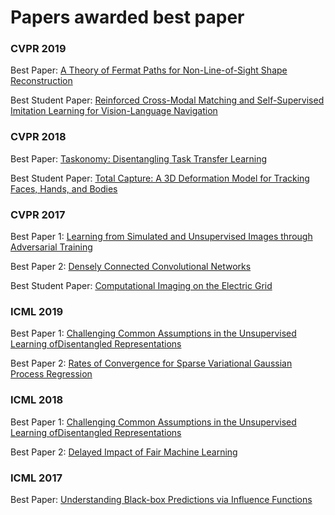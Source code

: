 # Papers awarded best paper


### CVPR 2019
Best Paper: [A Theory of Fermat Paths for Non-Line-of-Sight Shape Reconstruction](http://imaging.cs.cmu.edu/fermat_paths/assets/cvpr2019.pdf)

Best Student Paper: [Reinforced Cross-Modal Matching and Self-Supervised Imitation Learning for Vision-Language Navigation](https://arxiv.org/pdf/1811.10092.pdf)

### CVPR 2018
Best Paper: [Taskonomy: Disentangling Task Transfer Learning](https://arxiv.org/pdf/1804.08328.pdf)

Best Student Paper: [Total Capture: A 3D Deformation Model for Tracking Faces, Hands, and Bodies](https://arxiv.org/pdf/1801.01615.pdf)

### CVPR 2017
Best Paper 1: [Learning from Simulated and Unsupervised Images through Adversarial Training](https://arxiv.org/abs/1612.07828)

Best Paper 2: [Densely Connected Convolutional Networks](https://arxiv.org/abs/1608.06993)

Best Student Paper: [Computational Imaging on the Electric Grid](http://webee.technion.ac.il/~yoav/publications/ACam_CVPR.pdf)

### ICML 2019
Best Paper 1: [Challenging Common Assumptions in the Unsupervised Learning ofDisentangled Representations](https://arxiv.org/pdf/1811.12359.pdf)

Best Paper 2: [Rates of Convergence for Sparse Variational Gaussian Process Regression](https://arxiv.org/pdf/1903.03571.pdf)

### ICML 2018
Best Paper 1: [Challenging Common Assumptions in the Unsupervised Learning ofDisentangled Representations](https://arxiv.org/pdf/1811.12359.pdf)

Best Paper 2: [Delayed Impact of Fair Machine Learning](https://arxiv.org/abs/1803.04383)

### ICML 2017
Best Paper: [Understanding Black-box Predictions via Influence Functions](https://arxiv.org/abs/1703.04730)
